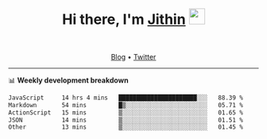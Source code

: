 <h1 align="center">Hi there, I'm <a href="https://jithset.github.io/" target="_blank">Jithin</a> <img
src="https://github.com/blackcater/blackcater/raw/main/images/Hi.gif" height="32" /></h1>

<br />

<p align="center">
  <a href="https://jithset.github.io">Blog</a> •
  <a href="https://twitter.com/jithset">Twitter</a>
</p>

---

📊 **Weekly development breakdown**

<!--START_SECTION:waka-->

```txt
JavaScript     14 hrs 4 mins   ██████████████████████░░░   88.39 %
Markdown       54 mins         █▒░░░░░░░░░░░░░░░░░░░░░░░   05.71 %
ActionScript   15 mins         ▒░░░░░░░░░░░░░░░░░░░░░░░░   01.65 %
JSON           14 mins         ▒░░░░░░░░░░░░░░░░░░░░░░░░   01.51 %
Other          13 mins         ▒░░░░░░░░░░░░░░░░░░░░░░░░   01.45 %
```

<!--END_SECTION:waka-->

